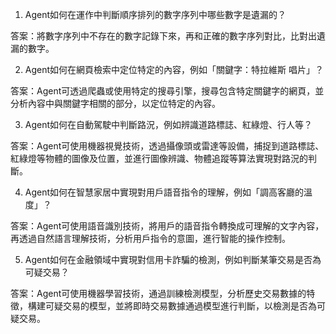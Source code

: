 1. Agent如何在運作中判斷順序排列的數字序列中哪些數字是遺漏的？

答案：將數字序列中不存在的數字記錄下來，再和正確的數字序列對比，比對出遺漏的數字。

2. Agent如何在網頁檢索中定位特定的內容，例如「關鍵字：特拉維斯 唱片」？

答案：Agent可透過爬蟲或使用特定的搜尋引擎，搜尋包含特定關鍵字的網頁，並分析內容中與關鍵字相關的部分，以定位特定的內容。

3. Agent如何在自動駕駛中判斷路況，例如辨識道路標誌、紅綠燈、行人等？

答案：Agent可使用機器視覺技術，透過攝像頭或雷達等設備，捕捉到道路標誌、紅綠燈等物體的圖像及位置，並進行圖像辨識、物體追蹤等算法實現對路況的判斷。

4. Agent如何在智慧家居中實現對用戶語音指令的理解，例如「調高客廳的溫度」？

答案：Agent可使用語音識別技術，將用戶的語音指令轉換成可理解的文字內容，再透過自然語言理解技術，分析用戶指令的意圖，進行智能的操作控制。

5. Agent如何在金融領域中實現對信用卡詐騙的檢測，例如判斷某筆交易是否為可疑交易？

答案：Agent可使用機器學習技術，通過訓練檢測模型，分析歷史交易數據的特徵，構建可疑交易的模型，並將即時交易數據通過模型進行判斷，以檢測是否為可疑交易。